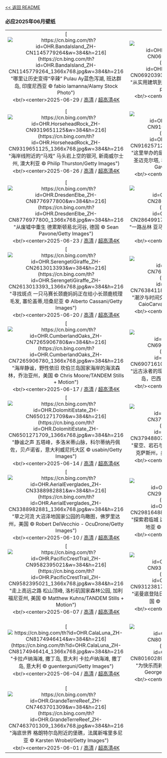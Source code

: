 [<< 返回 README](../../README.md)
### 必应2025年06月壁纸
||||
|:---:|:---:|:---:|
|[![https://cn.bing.com/th?id=OHR.BandaIsland_ZH-CN1145779264&w=384&h=216](https://cn.bing.com/th?id=OHR.BandaIsland_ZH-CN1145779264_1366x768.jpg&w=384&h=216 "哪里让历史变得“辛辣”&#10;Pulau Ay蓝色泻湖, 班达群岛, 印度尼西亚&#10;© fabio lamanna/Alamy Stock Photo")](https://cn.bing.com/search?q=%e7%8f%ad%e8%be%be%e7%be%a4%e5%b2%9b&form=hpcapt&mkt=zh-cn&filters=HpDate:"20250628_1600")<br/><center>2025-06-29 / [高清](https://cn.bing.com/th?id=OHR.BandaIsland_ZH-CN1145779264_1920x1200.jpg&w=1920&h=1200) / [超高清4K](https://cn.bing.com/th?id=OHR.BandaIsland_ZH-CN1145779264_UHD.jpg&w=3840&h=2160)<center/>|[![https://cn.bing.com/th?id=OHR.WatertowerMannheim_ZH-CN0692039329&w=384&h=216](https://cn.bing.com/th?id=OHR.WatertowerMannheim_ZH-CN0692039329_1366x768.jpg&w=384&h=216 "从实用建筑到地标象征&#10;曼海姆水塔, 德国&#10;© no limit pictures/Getty Images")](https://cn.bing.com/search?q=%e6%9b%bc%e6%b5%b7%e5%a7%86%e6%b0%b4%e5%a1%94&form=hpcapt&mkt=zh-cn&filters=HpDate:"20250627_1600")<br/><center>2025-06-28 / [高清](https://cn.bing.com/th?id=OHR.WatertowerMannheim_ZH-CN0692039329_1920x1200.jpg&w=1920&h=1200) / [超高清4K](https://cn.bing.com/th?id=OHR.WatertowerMannheim_ZH-CN0692039329_UHD.jpg&w=3840&h=2160)<center/>|[![https://cn.bing.com/th?id=OHR.SwedenReserve_ZH-CN9963744170&w=384&h=216](https://cn.bing.com/th?id=OHR.SwedenReserve_ZH-CN9963744170_1366x768.jpg&w=384&h=216 "古冰川遗迹之地&#10;Knuthöjdsmossen自然保护区, 海勒福什市, 瑞典&#10;© Sven Halling/DEEPOL/plainpicture")](https://cn.bing.com/search?q=%e6%b5%b7%e5%8b%92%e7%a6%8f%e4%bb%80%e5%b8%82&form=hpcapt&mkt=zh-cn&filters=HpDate:"20250626_1600")<br/><center>2025-06-27 / [高清](https://cn.bing.com/th?id=OHR.SwedenReserve_ZH-CN9963744170_1920x1200.jpg&w=1920&h=1200) / [超高清4K](https://cn.bing.com/th?id=OHR.SwedenReserve_ZH-CN9963744170_UHD.jpg&w=3840&h=2160)<center/>|
|[![https://cn.bing.com/th?id=OHR.HorseheadRock_ZH-CN9319651125&w=384&h=216](https://cn.bing.com/th?id=OHR.HorseheadRock_ZH-CN9319651125_1366x768.jpg&w=384&h=216 "海岸线附近的“马戏”&#10;马头岩上空的银河, 新南威尔士州, 澳大利亚&#10;© Philip Thurston/Getty Images")](https://cn.bing.com/search?q=%e6%be%b3%e5%a4%a7%e5%88%a9%e4%ba%9a%e9%a9%ac%e5%a4%b4%e5%b2%a9&form=hpcapt&mkt=zh-cn&filters=HpDate:"20250625_1600")<br/><center>2025-06-26 / [高清](https://cn.bing.com/th?id=OHR.HorseheadRock_ZH-CN9319651125_1920x1200.jpg&w=1920&h=1200) / [超高清4K](https://cn.bing.com/th?id=OHR.HorseheadRock_ZH-CN9319651125_UHD.jpg&w=3840&h=2160)<center/>|[![https://cn.bing.com/th?id=OHR.GlastonburyScenic_ZH-CN9162571249&w=384&h=216](https://cn.bing.com/th?id=OHR.GlastonburyScenic_ZH-CN9162571249_1366x768.jpg&w=384&h=216 "这里举办的是哪个音乐节？&#10;格拉斯顿伯里托尔上的圣迈克尔塔, 格拉斯顿伯里, 萨默塞特郡, 英格兰&#10;© Gavin Hellier/Getty Images")](https://cn.bing.com/search?q=%e6%a0%bc%e6%8b%89%e6%96%af%e9%a1%bf%e4%bc%af%e9%87%8c%e9%9f%b3%e4%b9%90%e8%8a%82&form=hpcapt&mkt=zh-cn&filters=HpDate:"20250624_1600")<br/><center>2025-06-25 / [高清](https://cn.bing.com/th?id=OHR.GlastonburyScenic_ZH-CN9162571249_1920x1200.jpg&w=1920&h=1200) / [超高清4K](https://cn.bing.com/th?id=OHR.GlastonburyScenic_ZH-CN9162571249_UHD.jpg&w=3840&h=2160)<center/>|[![https://cn.bing.com/th?id=OHR.DelicateArch_ZH-CN8971667580&w=384&h=216](https://cn.bing.com/th?id=OHR.DelicateArch_ZH-CN8971667580_1366x768.jpg&w=384&h=216 "大自然的耐心之作&#10;精致拱门, 拱门国家公园, 犹他州, 美国&#10;© mmac72/Getty Images")](https://cn.bing.com/search?q=%e7%8a%b9%e4%bb%96%e5%b7%9e%e6%8b%b1%e9%97%a8%e5%9b%bd%e5%ae%b6%e5%85%ac%e5%9b%ad%e7%b2%be%e8%87%b4%e6%8b%b1%e9%97%a8&form=hpcapt&mkt=zh-cn&filters=HpDate:"20250623_1600")<br/><center>2025-06-24 / [高清](https://cn.bing.com/th?id=OHR.DelicateArch_ZH-CN8971667580_1920x1200.jpg&w=1920&h=1200) / [超高清4K](https://cn.bing.com/th?id=OHR.DelicateArch_ZH-CN8971667580_UHD.jpg&w=3840&h=2160)<center/>|
|[![https://cn.bing.com/th?id=OHR.DresdenElbe_ZH-CN8776977800&w=384&h=216](https://cn.bing.com/th?id=OHR.DresdenElbe_ZH-CN8776977800_1366x768.jpg&w=384&h=216 "从废墟中重生&#10;德累斯顿易北河谷, 德国&#10;© Sean Pavone/Getty Images")](https://cn.bing.com/search?q=%e5%be%b7%e7%b4%af%e6%96%af%e9%a1%bf&form=hpcapt&mkt=zh-cn&filters=HpDate:"20250622_1600")<br/><center>2025-06-23 / [高清](https://cn.bing.com/th?id=OHR.DresdenElbe_ZH-CN8776977800_1920x1200.jpg&w=1920&h=1200) / [超高清4K](https://cn.bing.com/th?id=OHR.DresdenElbe_ZH-CN8776977800_UHD.jpg&w=3840&h=2160)<center/>|[![https://cn.bing.com/th?id=OHR.AmazonEcuador_ZH-CN2864991745&w=384&h=216](https://cn.bing.com/th?id=OHR.AmazonEcuador_ZH-CN2864991745_1366x768.jpg&w=384&h=216 "一路丛林&#10;亚马逊雨林，厄瓜多尔&#10;© Mark Fox/Getty Images")](https://cn.bing.com/search?q=%e5%8e%84%e7%93%9c%e5%a4%9a%e5%b0%94%e7%9a%84%e4%ba%9a%e9%a9%ac%e9%80%8a%e9%9b%a8%e6%9e%97&form=hpcapt&mkt=zh-cn&filters=HpDate:"20250621_1600")<br/><center>2025-06-22 / [高清](https://cn.bing.com/th?id=OHR.AmazonEcuador_ZH-CN2864991745_1920x1200.jpg&w=1920&h=1200) / [超高清4K](https://cn.bing.com/th?id=OHR.AmazonEcuador_ZH-CN2864991745_UHD.jpg&w=3840&h=2160)<center/>|[![https://cn.bing.com/th?id=OHR.SummerSolsticeY25_ZH-CN2728972774&w=384&h=216](https://cn.bing.com/th?id=OHR.SummerSolsticeY25_ZH-CN2728972774_1366x768.jpg&w=384&h=216 "此花端合在瑶池&#10;雾中莲花，中国佛山&#10;© huoguangliang/Getty Images")](https://cn.bing.com/search?q=%e4%b8%ad%e5%9b%bd%e7%9a%84%e8%8d%b7%e8%8a%b1&form=hpcapt&mkt=zh-cn&filters=HpDate:"20250620_1600")<br/><center>2025-06-21 / [高清](https://cn.bing.com/th?id=OHR.SummerSolsticeY25_ZH-CN2728972774_1920x1200.jpg&w=1920&h=1200) / [超高清4K](https://cn.bing.com/th?id=OHR.SummerSolsticeY25_ZH-CN2728972774_UHD.jpg&w=3840&h=2160)<center/>|
|[![https://cn.bing.com/th?id=OHR.SerengetiGiraffe_ZH-CN2613013393&w=384&h=216](https://cn.bing.com/th?id=OHR.SerengetiGiraffe_ZH-CN2613013393_1366x768.jpg&w=384&h=216 "寻找斑点&#10;一只马赛长颈鹿妈妈正在给小长颈鹿梳理毛发, 塞伦盖蒂,坦桑尼亚&#10;© Alberto Cassani/Getty Images")](https://cn.bing.com/search?q=%e9%a9%ac%e8%b5%9b%e9%95%bf%e9%a2%88%e9%b9%bf&form=hpcapt&mkt=zh-cn&filters=HpDate:"20250619_1600")<br/><center>2025-06-20 / [高清](https://cn.bing.com/th?id=OHR.SerengetiGiraffe_ZH-CN2613013393_1920x1200.jpg&w=1920&h=1200) / [超高清4K](https://cn.bing.com/th?id=OHR.SerengetiGiraffe_ZH-CN2613013393_UHD.jpg&w=3840&h=2160)<center/>|[![https://cn.bing.com/th?id=OHR.WinterBegins_ZH-CN7638411804&w=384&h=216](https://cn.bing.com/th?id=OHR.WinterBegins_ZH-CN7638411804_1366x768.jpg&w=384&h=216 "潮汐与时间交汇之地&#10;圣卡塔琳娜州的海滩, 巴西&#10;© CaioCarvalhoPhotography/Getty Images")](https://cn.bing.com/search?q=%e5%b7%b4%e8%a5%bf%e5%9c%a3%e5%8d%a1%e5%a1%94%e7%90%b3%e5%a8%9c%e5%b7%9e&form=hpcapt&mkt=zh-cn&filters=HpDate:"20250618_1600")<br/><center>2025-06-19 / [高清](https://cn.bing.com/th?id=OHR.WinterBegins_ZH-CN7638411804_1920x1200.jpg&w=1920&h=1200) / [超高清4K](https://cn.bing.com/th?id=OHR.WinterBegins_ZH-CN7638411804_UHD.jpg&w=3840&h=2160)<center/>|[![https://cn.bing.com/th?id=OHR.AsianSwallowtail_ZH-CN7442263508&w=384&h=216](https://cn.bing.com/th?id=OHR.AsianSwallowtail_ZH-CN7442263508_1366x768.jpg&w=384&h=216 "让授粉游戏开始吧！&#10;红花石蒜上的柑橘凤蝶&#10;© lzh/Getty Images")](https://cn.bing.com/search?q=%e6%9f%91%e6%a9%98%e5%87%a4%e8%9d%b6&form=hpcapt&mkt=zh-cn&filters=HpDate:"20250617_1600")<br/><center>2025-06-18 / [高清](https://cn.bing.com/th?id=OHR.AsianSwallowtail_ZH-CN7442263508_1920x1200.jpg&w=1920&h=1200) / [超高清4K](https://cn.bing.com/th?id=OHR.AsianSwallowtail_ZH-CN7442263508_UHD.jpg&w=3840&h=2160)<center/>|
|[![https://cn.bing.com/th?id=OHR.CumberlandOaks_ZH-CN7265906780&w=384&h=216](https://cn.bing.com/th?id=OHR.CumberlandOaks_ZH-CN7265906780_1366x768.jpg&w=384&h=216 "海岸静谧，野性依旧&#10;坎伯兰岛国家海岸的海滨森林，乔治亚州，美国&#10;© Chris Moore/TANDEM Stills + Motion")](https://cn.bing.com/search?q=%e5%9d%8e%e4%bc%af%e5%85%b0%e5%b2%9b%e5%9b%bd%e5%ae%b6%e6%b5%b7%e5%b2%b8&form=hpcapt&mkt=zh-cn&filters=HpDate:"20250616_1600")<br/><center>2025-06-17 / [高清](https://cn.bing.com/th?id=OHR.CumberlandOaks_ZH-CN7265906780_1920x1200.jpg&w=1920&h=1200) / [超高清4K](https://cn.bing.com/th?id=OHR.CumberlandOaks_ZH-CN7265906780_UHD.jpg&w=3840&h=2160)<center/>|[![https://cn.bing.com/th?id=OHR.SeaTurtleBrazil_ZH-CN6907161064&w=384&h=216](https://cn.bing.com/th?id=OHR.SeaTurtleBrazil_ZH-CN6907161064_1366x768.jpg&w=384&h=216 "远古泳者的现代困境&#10;海龟，费尔南多·迪诺罗尼亚群岛，巴西&#10;© João Vianna/Getty Images")](https://cn.bing.com/search?q=%e6%b5%b7%e9%be%9f&form=hpcapt&mkt=zh-cn&filters=HpDate:"20250615_1600")<br/><center>2025-06-16 / [高清](https://cn.bing.com/th?id=OHR.SeaTurtleBrazil_ZH-CN6907161064_1920x1200.jpg&w=1920&h=1200) / [超高清4K](https://cn.bing.com/th?id=OHR.SeaTurtleBrazil_ZH-CN6907161064_UHD.jpg&w=3840&h=2160)<center/>|[![https://cn.bing.com/th?id=OHR.RheaDad_ZH-CN6706868651&w=384&h=216](https://cn.bing.com/th?id=OHR.RheaDad_ZH-CN6706868651_1366x768.jpg&w=384&h=216 "羽翼下的父爱&#10;雄性小美洲鸵与幼鸟，托雷斯德尔潘恩国家公园，巴塔哥尼亚，智利&#10;© Ignacio Yufera/Minden Pictures")](https://cn.bing.com/search?q=%e7%88%b6%e4%ba%b2%e8%8a%82&form=hpcapt&mkt=zh-cn&filters=HpDate:"20250614_1600")<br/><center>2025-06-15 / [高清](https://cn.bing.com/th?id=OHR.RheaDad_ZH-CN6706868651_1920x1200.jpg&w=1920&h=1200) / [超高清4K](https://cn.bing.com/th?id=OHR.RheaDad_ZH-CN6706868651_UHD.jpg&w=3840&h=2160)<center/>|
|[![https://cn.bing.com/th?id=OHR.DolomitiEstate_ZH-CN6501271709&w=384&h=216](https://cn.bing.com/th?id=OHR.DolomitiEstate_ZH-CN6501271709_1366x768.jpg&w=384&h=216 "静谧之声&#10;五塔峰，多洛米蒂山脉，科尔蒂纳丹佩佐，贝卢诺省，意大利威尼托大区&#10;© usabin/Getty Images")](https://cn.bing.com/search?q=%e5%a4%9a%e6%b4%9b%e7%b1%b3%e8%92%82%e5%b1%b1%e8%84%89%e4%ba%94%e5%a1%94%e5%b3%b0&form=hpcapt&mkt=zh-cn&filters=HpDate:"20250613_1600")<br/><center>2025-06-14 / [高清](https://cn.bing.com/th?id=OHR.DolomitiEstate_ZH-CN6501271709_1920x1200.jpg&w=1920&h=1200) / [超高清4K](https://cn.bing.com/th?id=OHR.DolomitiEstate_ZH-CN6501271709_UHD.jpg&w=3840&h=2160)<center/>|[![https://cn.bing.com/th?id=OHR.BigBendChisos_ZH-CN3794880768&w=384&h=216](https://cn.bing.com/th?id=OHR.BigBendChisos_ZH-CN3794880768_1366x768.jpg&w=384&h=216 "星空、岩石与孤寂&#10;奇索斯山脉，大弯国家公园，德克萨斯州，美国&#10;© Dean Fikar/Getty Images")](https://cn.bing.com/search?q=%e5%a4%a7%e5%bc%af%e5%9b%bd%e5%ae%b6%e5%85%ac%e5%9b%ad&form=hpcapt&mkt=zh-cn&filters=HpDate:"20250611_1600")<br/><center>2025-06-12 / [高清](https://cn.bing.com/th?id=OHR.BigBendChisos_ZH-CN3794880768_1920x1200.jpg&w=1920&h=1200) / [超高清4K](https://cn.bing.com/th?id=OHR.BigBendChisos_ZH-CN3794880768_UHD.jpg&w=3840&h=2160)<center/>|[![https://cn.bing.com/th?id=OHR.FlamingosNamibia_ZH-CN3639748956&w=384&h=216](https://cn.bing.com/th?id=OHR.FlamingosNamibia_ZH-CN3639748956_1366x768.jpg&w=384&h=216 "潮汐间的芭蕾&#10;大红鹳，吕德里茨，纳米比亚&#10;© Karine Aigner/TANDEM Stills + Motion")](https://cn.bing.com/search?q=%e5%a4%a7%e7%ba%a2%e9%b9%b3&form=hpcapt&mkt=zh-cn&filters=HpDate:"20250610_1600")<br/><center>2025-06-11 / [高清](https://cn.bing.com/th?id=OHR.FlamingosNamibia_ZH-CN3639748956_1920x1200.jpg&w=1920&h=1200) / [超高清4K](https://cn.bing.com/th?id=OHR.FlamingosNamibia_ZH-CN3639748956_UHD.jpg&w=3840&h=2160)<center/>|
|[![https://cn.bing.com/th?id=OHR.AerialEverglades_ZH-CN3388982881&w=384&h=216](https://cn.bing.com/th?id=OHR.AerialEverglades_ZH-CN3388982881_1366x768.jpg&w=384&h=216 "草之河流&#10;大沼泽地国家公园的鸟瞰图，佛罗里达州，美国&#10;© Robert DelVecchio - OcuDrone/Getty Images")](https://cn.bing.com/search?q=%e4%bd%9b%e7%bd%97%e9%87%8c%e8%be%be%e5%b7%9e%e5%a4%a7%e6%b2%bc%e6%b3%bd%e5%9c%b0%e5%9b%bd%e5%ae%b6%e5%85%ac%e5%9b%ad&form=hpcapt&mkt=zh-cn&filters=HpDate:"20250609_1600")<br/><center>2025-06-10 / [高清](https://cn.bing.com/th?id=OHR.AerialEverglades_ZH-CN3388982881_1920x1200.jpg&w=1920&h=1200) / [超高清4K](https://cn.bing.com/th?id=OHR.AerialEverglades_ZH-CN3388982881_UHD.jpg&w=3840&h=2160)<center/>|[![https://cn.bing.com/th?id=OHR.DubrovnikTwilight_ZH-CN2981648854&w=384&h=216](https://cn.bing.com/th?id=OHR.DubrovnikTwilight_ZH-CN2981648854_1366x768.jpg&w=384&h=216 "探索君临城&#10;达尔马提亚的杜布罗夫尼克古城，克罗地亚&#10;© bluejayphoto/Getty Images")](https://cn.bing.com/search?q=%e6%9d%9c%e5%b8%83%e7%bd%97%e5%a4%ab%e5%b0%bc%e5%85%8b&form=hpcapt&mkt=zh-cn&filters=HpDate:"20250608_1600")<br/><center>2025-06-09 / [高清](https://cn.bing.com/th?id=OHR.DubrovnikTwilight_ZH-CN2981648854_1920x1200.jpg&w=1920&h=1200) / [超高清4K](https://cn.bing.com/th?id=OHR.DubrovnikTwilight_ZH-CN2981648854_UHD.jpg&w=3840&h=2160)<center/>|[![https://cn.bing.com/th?id=OHR.StellarSeaLions_ZH-CN2859514359&w=384&h=216](https://cn.bing.com/th?id=OHR.StellarSeaLions_ZH-CN2859514359_1366x768.jpg&w=384&h=216 "来自彼岸的问候&#10;北海狮, 温哥华岛, 不列颠哥伦比亚省, 加拿大&#10;© Steve Woods Photography/Getty Images")](https://cn.bing.com/search?q=%e4%b8%96%e7%95%8c%e6%b5%b7%e6%b4%8b%e6%97%a5&form=hpcapt&mkt=zh-cn&filters=HpDate:"20250607_1600")<br/><center>2025-06-08 / [高清](https://cn.bing.com/th?id=OHR.StellarSeaLions_ZH-CN2859514359_1920x1200.jpg&w=1920&h=1200) / [超高清4K](https://cn.bing.com/th?id=OHR.StellarSeaLions_ZH-CN2859514359_UHD.jpg&w=3840&h=2160)<center/>|
|[![https://cn.bing.com/th?id=OHR.PacificCrestTrail_ZH-CN9582395021&w=384&h=216](https://cn.bing.com/th?id=OHR.PacificCrestTrail_ZH-CN9582395021_1366x768.jpg&w=384&h=216 "走上高远之路&#10;松山顶峰, 洛杉矶国家森林公园, 加利福尼亚州, 美国&#10;© Matthew Kuhns/TANDEM Stills + Motion")](https://cn.bing.com/search?q=%e5%9b%bd%e5%ae%b6%e6%ad%a5%e9%81%93%e6%97%a5&form=hpcapt&mkt=zh-cn&filters=HpDate:"20250606_1600")<br/><center>2025-06-07 / [高清](https://cn.bing.com/th?id=OHR.PacificCrestTrail_ZH-CN9582395021_1920x1200.jpg&w=1920&h=1200) / [超高清4K](https://cn.bing.com/th?id=OHR.PacificCrestTrail_ZH-CN9582395021_UHD.jpg&w=3840&h=2160)<center/>|[![https://cn.bing.com/th?id=OHR.NormandyBeach_ZH-CN9312381737&w=384&h=216](https://cn.bing.com/th?id=OHR.NormandyBeach_ZH-CN9312381737_1366x768.jpg&w=384&h=216 "诺曼底登陆日的转折点&#10;诺曼底的阿罗芒什莱班 , 法国&#10;© Horia Merla/Getty Images")](https://cn.bing.com/search?q=%e8%af%ba%e6%9b%bc%e5%ba%95%e7%99%bb%e9%99%86&form=hpcapt&mkt=zh-cn&filters=HpDate:"20250605_1600")<br/><center>2025-06-06 / [高清](https://cn.bing.com/th?id=OHR.NormandyBeach_ZH-CN9312381737_1920x1200.jpg&w=1920&h=1200) / [超高清4K](https://cn.bing.com/th?id=OHR.NormandyBeach_ZH-CN9312381737_UHD.jpg&w=3840&h=2160)<center/>|[![https://cn.bing.com/th?id=OHR.FumacinhaBahia_ZH-CN9190616593&w=384&h=216](https://cn.bing.com/th?id=OHR.FumacinhaBahia_ZH-CN9190616593_1366x768.jpg&w=384&h=216 "隐藏的美景&#10;福玛萨瀑布，迪亚曼蒂纳，巴西&#10;© Pulsar Images/Alamy")](https://cn.bing.com/search?q=%e8%bf%aa%e4%ba%9a%e6%9b%bc%e8%92%82%e7%ba%b3%e9%ab%98%e5%9c%b0%e5%9b%bd%e5%ae%b6%e5%85%ac%e5%9b%ad&form=hpcapt&mkt=zh-cn&filters=HpDate:"20250604_1600")<br/><center>2025-06-05 / [高清](https://cn.bing.com/th?id=OHR.FumacinhaBahia_ZH-CN9190616593_1920x1200.jpg&w=1920&h=1200) / [超高清4K](https://cn.bing.com/th?id=OHR.FumacinhaBahia_ZH-CN9190616593_UHD.jpg&w=3840&h=2160)<center/>|
|[![https://cn.bing.com/th?id=OHR.CalaLuna_ZH-CN8174946414&w=384&h=216](https://cn.bing.com/th?id=OHR.CalaLuna_ZH-CN8174946414_1366x768.jpg&w=384&h=216 "卡拉卢纳海滩, 撒丁岛, 意大利&#10;卡拉卢纳海滩, 撒丁岛, 意大利&#10;© guenterguni/Getty Images")](https://cn.bing.com/search?q=%e6%92%92%e4%b8%81%e5%b2%9b&form=hpcapt&mkt=zh-cn&filters=HpDate:"20250603_1600")<br/><center>2025-06-04 / [高清](https://cn.bing.com/th?id=OHR.CalaLuna_ZH-CN8174946414_1920x1200.jpg&w=1920&h=1200) / [超高清4K](https://cn.bing.com/th?id=OHR.CalaLuna_ZH-CN8174946414_UHD.jpg&w=3840&h=2160)<center/>|[![https://cn.bing.com/th?id=OHR.BicyclesUtrecht_ZH-CN8016028978&w=384&h=216](https://cn.bing.com/th?id=OHR.BicyclesUtrecht_ZH-CN8016028978_1366x768.jpg&w=384&h=216 "为快乐而刹车&#10;乌得勒支桥上的自行车，荷兰&#10;© George Pachantouris/Getty Images")](https://cn.bing.com/search?q=%e4%b8%96%e7%95%8c%e8%87%aa%e8%a1%8c%e8%bd%a6%e6%97%a5&form=hpcapt&mkt=zh-cn&filters=HpDate:"20250602_1600")<br/><center>2025-06-03 / [高清](https://cn.bing.com/th?id=OHR.BicyclesUtrecht_ZH-CN8016028978_1920x1200.jpg&w=1920&h=1200) / [超高清4K](https://cn.bing.com/th?id=OHR.BicyclesUtrecht_ZH-CN8016028978_UHD.jpg&w=3840&h=2160)<center/>|[![https://cn.bing.com/th?id=OHR.EchinaceaButterfly_ZH-CN7877489878&w=384&h=216](https://cn.bing.com/th?id=OHR.EchinaceaButterfly_ZH-CN7877489878_1366x768.jpg&w=384&h=216 "花的力量&#10;一只停在紫锥菊上的灰蝶，洛克菲勒州立公园，纽约&#10;© Marianne A. Campolongo/Alamy")](https://cn.bing.com/search?q=%e7%b4%ab%e9%94%a5%e8%8f%8a&form=hpcapt&mkt=zh-cn&filters=HpDate:"20250601_1600")<br/><center>2025-06-02 / [高清](https://cn.bing.com/th?id=OHR.EchinaceaButterfly_ZH-CN7877489878_1920x1200.jpg&w=1920&h=1200) / [超高清4K](https://cn.bing.com/th?id=OHR.EchinaceaButterfly_ZH-CN7877489878_UHD.jpg&w=3840&h=2160)<center/>|
|[![https://cn.bing.com/th?id=OHR.GrandeTerreReef_ZH-CN7463701309&w=384&h=216](https://cn.bing.com/th?id=OHR.GrandeTerreReef_ZH-CN7463701309_1366x768.jpg&w=384&h=216 "海底世界&#10;格朗特尔岛附近的堡礁，法属新喀里多尼亚&#10;© Karsten Wrobel/Getty Images")](https://cn.bing.com/search?q=%e4%b8%96%e7%95%8c%e7%8f%8a%e7%91%9a%e7%a4%81%e4%bf%9d%e6%8a%a4%e6%97%a5&form=hpcapt&mkt=zh-cn&filters=HpDate:"20250531_1600")<br/><center>2025-06-01 / [高清](https://cn.bing.com/th?id=OHR.GrandeTerreReef_ZH-CN7463701309_1920x1200.jpg&w=1920&h=1200) / [超高清4K](https://cn.bing.com/th?id=OHR.GrandeTerreReef_ZH-CN7463701309_UHD.jpg&w=3840&h=2160)<center/>